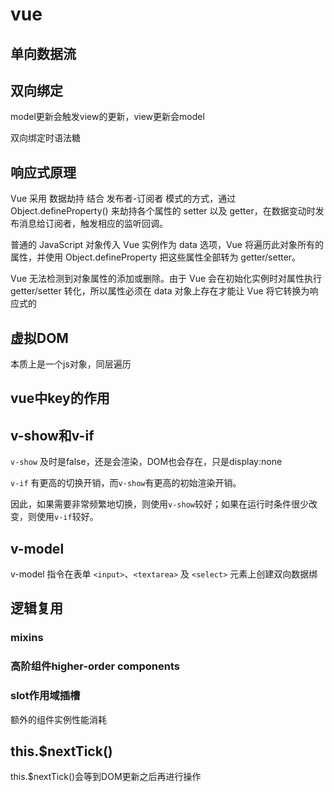 # vue

## 单向数据流

## 双向绑定

model更新会触发view的更新，view更新会model

双向绑定时语法糖

## 响应式原理

Vue 采用 数据劫持 结合 发布者-订阅者 模式的方式，通过 Object.defineProperty() 来劫持各个属性的 setter 以及 getter，在数据变动时发布消息给订阅者，触发相应的监听回调。

普通的 JavaScript 对象传入 Vue 实例作为 data 选项，Vue 将遍历此对象所有的属性，并使用 Object.defineProperty 把这些属性全部转为 getter/setter。

Vue 无法检测到对象属性的添加或删除。由于 Vue 会在初始化实例时对属性执行 getter/setter 转化，所以属性必须在 data 对象上存在才能让 Vue 将它转换为响应式的

## 虚拟DOM

本质上是一个js对象，同层遍历

## vue中key的作用

## v-show和v-if

`v-show` 及时是false，还是会渲染，DOM也会存在，只是display:none

`v-if` 有更高的切换开销，而`v-show`有更高的初始渲染开销。

因此，如果需要非常频繁地切换，则使用`v-show`较好；如果在运行时条件很少改变，则使用`v-if`较好。

## v-model

v-model 指令在表单 `<input>`、`<textarea>` 及 `<select>` 元素上创建双向数据绑

## 逻辑复用

### mixins

### 高阶组件higher-order components

### slot作用域插槽

额外的组件实例性能消耗

## this.$nextTick()

this.$nextTick()会等到DOM更新之后再进行操作
